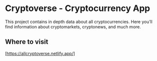 # Cryptoverse - Cryptocurrency App

This project contains in depth data about all cryptocurrencies. Here you’ll find information about cryptomarkets, cryptonews, and much more.

## Where to visit

[https://allcryptoverse.netlify.app/]
